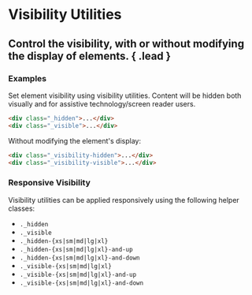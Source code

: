 # Visibility Utilities
## Control the visibility, with or without modifying the display of elements. { .lead }

### Examples
Set element visibility using visibility utilities. Content will be hidden both visually and for assistive technology/screen reader users.

~~~html
<div class="_hidden">...</div>
<div class="_visible">...</div>
~~~

Without modifying the element's display:
~~~html
<div class="_visibility-hidden">...</div>
<div class="_visibility-visible">...</div>
~~~

### Responsive Visibility
Visibility utilities can be applied responsively using the following helper classes:

- `._hidden`
- `._visible`
- `._hidden-{xs|sm|md|lg|xl}`<span/>
- `._hidden-{xs|sm|md|lg|xl}-and-up`
- `._hidden-{xs|sm|md|lg|xl}-and-down`
- `._visible-{xs|sm|md|lg|xl}`<span/>
- `._visible-{xs|sm|md|lg|xl}-and-up`
- `._visible-{xs|sm|md|lg|xl}-and-down`
